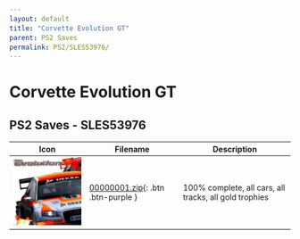```yaml
---
layout: default
title: "Corvette Evolution GT"
parent: PS2 Saves
permalink: PS2/SLES53976/
---
```

# Corvette Evolution GT

## PS2 Saves - SLES53976

| Icon | Filename | Description |
|------|----------|-------------|
| ![Corvette Evolution GT](icon0.png) | [00000001.zip](00000001.zip){: .btn .btn-purple } | 100% complete, all cars, all tracks, all gold trophies |
